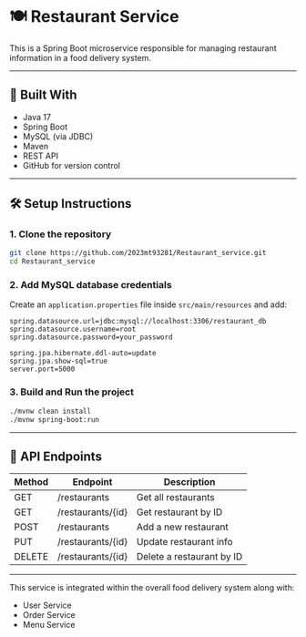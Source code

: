 # 🍽️ Restaurant Service

This is a Spring Boot microservice responsible for managing restaurant information in a food delivery system.

---

## 🔧 Built With

- Java 17  
- Spring Boot  
- MySQL (via JDBC)  
- Maven  
- REST API  
- GitHub for version control  

---

## 🛠️ Setup Instructions

### 1. Clone the repository

```bash
git clone https://github.com/2023mt93281/Restaurant_service.git  
cd Restaurant_service
```

### 2. Add MySQL database credentials

Create an `application.properties` file inside `src/main/resources` and add:

```properties
spring.datasource.url=jdbc:mysql://localhost:3306/restaurant_db  
spring.datasource.username=root  
spring.datasource.password=your_password  

spring.jpa.hibernate.ddl-auto=update  
spring.jpa.show-sql=true  
server.port=5000
```

### 3. Build and Run the project

```bash
./mvnw clean install  
./mvnw spring-boot:run
```

---

## 🔗 API Endpoints

| Method | Endpoint           | Description                 |
|--------|--------------------|-----------------------------|
| GET    | /restaurants        | Get all restaurants         |
| GET    | /restaurants/{id}   | Get restaurant by ID        |
| POST   | /restaurants        | Add a new restaurant        |
| PUT    | /restaurants/{id}   | Update restaurant info      |
| DELETE | /restaurants/{id}   | Delete a restaurant by ID   |

---

This service is integrated within the overall food delivery system along with:

- User Service  
- Order Service  
- Menu Service
